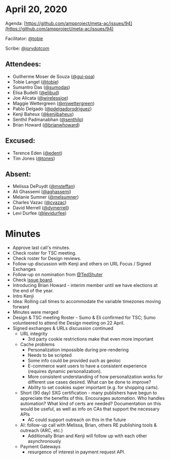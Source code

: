 # **April 20, 2020**

Agenda: [https://github.com/ampproject/meta-ac/issues/94](https://github.com/ampproject/meta-ac/issues/94)

Facilitator: [@tobie][tobie]

Scribe: [@jorydotcom][jorydotcom]

## **Attendees:**

*   Guilherme Moser de Souza ([@gui-poa][gui-poa])
*   Tobie Langel ([@tobie][tobie])
*   Sumantro Das ([@sumodas][sumodas])
*   Elisa Budelli ([@elibud][elibud])
*   Joe Alicata ([@wirelessjoe][wirelessjoe])
*   Maggie Wettergreen ([@mjwettergreen][mjwettergreen])
*   Pablo Delgado ([@pdelgadorodriguez][pdelgadorodriguez])
*   Kenji Baheux ([@kenjibaheux][kenjibaheux])
*   Senthil Padmanabhan ([@senthilp][senthilp])
*   Brian Howard ([@brianwhoward][brianwhoward])

## **Excused:**

*   Terence Eden ([@edent][edent])
*   Tim Jones ([@tones][tones])

## **Absent:**

*   Melissa DePuydt ([@msteffan][msteffan])
*   Ali Ghassemi ([@aghassemi][aghassemi])
*   Melanie Sumner ([@melsumner][melsumner])
*   Charles Vazac ([@cvazac][cvazac])
*   David Merrell ([@dymerrell][dymerrell])
*   Levi Durfee ([@levidurfee][levidurfee])

# **Minutes**

*   Approve last call's minutes.
*   Check roster for TSC meeting.
*   Check roster for Design reviews.
*   Follow-up discussion with Kenji and others on URL Focus / Signed Exchanges
*   Follow-up on nomination from [@TedShuter](https://github.com/TedShuter)
*   Check [issue board](https://github.com/ampproject/meta-ac/projects/2).
*   Introducing Brian Howard - interim member until we have elections at the end of the year.
*   Intro Kenji
*   Idea: Rolling call times to accommodate the variable timezones moving forward
*   Minutes were merged
*   Design & TSC meeting Roster - Sumo & Eli confirmed for TSC; Sumo volunteered to attend the Design meeting on 22 April.
*   Signed exchanges & URLs discussion continued
    *   URL integrity
        *   3rd party cookie restrictions make that even more important
    *   Cache problems
        *   Personalization impossible during pre-rendering
        *   Needs to be scripted
        *   Some info could be provided such as geoloc
        *   E-commerce want users to have a consistent experience (requires dynamic personalization).
        *   More consistent understanding of how personalization works for different use cases desired. What can be done to improve?
        *   Ability to set cookies super important (e.g. for shopping carts). 
    *   Short (90 day) SXG certification - many publishers have begun to appreciate the benefits of this. Encourages automation. Who handles automation? What kind of certs are needed? Documentation on this would be useful, as well as info on CAs that support the necessary APIs
        *   AC could support outreach on this in the future
    *   AI: follow-up call with Melissa, Brian, others RE publishing tools & outreach (ARC, etc.)
        *   Additionally Brian and Kenji will follow up with each other asynchronously
    *   Payment Gateways
        *   resurgence of interest in payment request API. 

[tobie]: https://github.com/tobie
[wirelessjoe]: https://github.com/wirelessjoe
[cvazac]: https://github.com/cvazac
[gui-poa]: https://github.com/gui-poa
[levidurfee]: https://github.com/levidurfee
[sumodas]: https://github.com/sumodas
[edent]: https://github.com/edent
[senthilp]: https://github.com/senthilp
[tones]: https://github.com/tones
[kenjibaheux]: https://github.com/kenjibaheux
[elibud]: https://github.com/elibud
[pdelgadorodriguez]: https://github.com/pdelgadorodriguez
[dymerrell]: https://github.com/dymerrell
[mjwettergreen]: https://github.com/mjwettergreen
[melsumner]: https://github.com/melsumner
[msteffan]: https://github.com/msteffan
[TedShuter]: https://github.com/TedShuter
[aghassemi]: https://github.com/aghassemi
[jorydotcom]: https://github.com/jorydotcom
[brianwhoward]: https://github.com/brianwhoward
